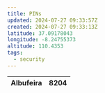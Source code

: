 ```yaml
---
title: PINs
updated: 2024-07-27 09:33:57Z
created: 2024-07-27 09:33:13Z
latitude: 37.09178043
longitude: -8.24755373
altitude: 110.4353
tags:
  - security
---
```


| Albufeira | 8204 |
| --------- | ---- |
